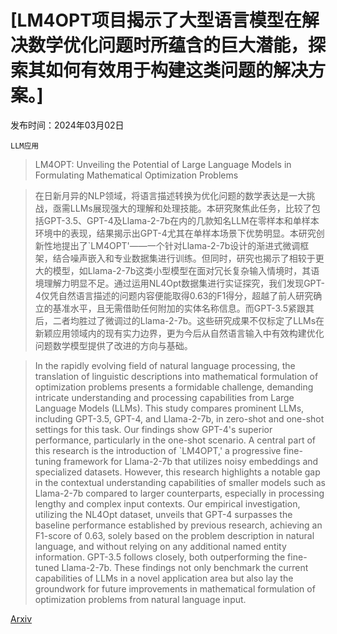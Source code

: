 # [LM4OPT项目揭示了大型语言模型在解决数学优化问题时所蕴含的巨大潜能，探索其如何有效用于构建这类问题的解决方案。]

发布时间：2024年03月02日

`LLM应用`

> LM4OPT: Unveiling the Potential of Large Language Models in Formulating Mathematical Optimization Problems

> 在日新月异的NLP领域，将语言描述转换为优化问题的数学表达是一大挑战，亟需LLMs展现强大的理解和处理技能。本研究聚焦此任务，比较了包括GPT-3.5、GPT-4及Llama-2-7b在内的几款知名LLM在零样本和单样本环境中的表现，结果揭示出GPT-4尤其在单样本场景下优势明显。本研究创新性地提出了`LM4OPT'——一个针对Llama-2-7b设计的渐进式微调框架，结合噪声嵌入和专业数据集进行训练。但同时，研究也揭示了相较于更大的模型，如Llama-2-7b这类小型模型在面对冗长复杂输入情境时，其语境理解力明显不足。通过运用NL4Opt数据集进行实证探究，我们发现GPT-4仅凭自然语言描述的问题内容便能取得0.63的F1得分，超越了前人研究确立的基准水平，且无需借助任何附加的实体名称信息。而GPT-3.5紧跟其后，二者均胜过了微调过的Llama-2-7b。这些研究成果不仅标定了LLMs在新颖应用领域内的现有实力边界，更为今后从自然语言输入中有效构建优化问题数学模型提供了改进的方向与基础。

> In the rapidly evolving field of natural language processing, the translation of linguistic descriptions into mathematical formulation of optimization problems presents a formidable challenge, demanding intricate understanding and processing capabilities from Large Language Models (LLMs). This study compares prominent LLMs, including GPT-3.5, GPT-4, and Llama-2-7b, in zero-shot and one-shot settings for this task. Our findings show GPT-4's superior performance, particularly in the one-shot scenario. A central part of this research is the introduction of `LM4OPT,' a progressive fine-tuning framework for Llama-2-7b that utilizes noisy embeddings and specialized datasets. However, this research highlights a notable gap in the contextual understanding capabilities of smaller models such as Llama-2-7b compared to larger counterparts, especially in processing lengthy and complex input contexts. Our empirical investigation, utilizing the NL4Opt dataset, unveils that GPT-4 surpasses the baseline performance established by previous research, achieving an F1-score of 0.63, solely based on the problem description in natural language, and without relying on any additional named entity information. GPT-3.5 follows closely, both outperforming the fine-tuned Llama-2-7b. These findings not only benchmark the current capabilities of LLMs in a novel application area but also lay the groundwork for future improvements in mathematical formulation of optimization problems from natural language input.

[Arxiv](https://arxiv.org/abs/2403.01342)